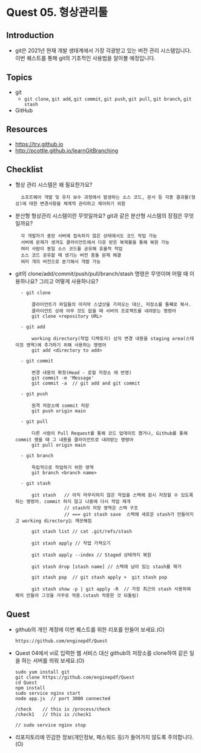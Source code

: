 # Quest 05. 형상관리툴

## Introduction
* git은 2021년 현재 개발 생태계에서 가장 각광받고 있는 버전 관리 시스템입니다. 이번 퀘스트를 통해 git의 기초적인 사용법을 알아볼 예정입니다.

## Topics
* git
  * `git clone`, `git add`, `git commit`, `git push`, `git pull`, `git branch`, `git stash`
* GitHub

## Resources
* https://try.github.io
* http://pcottle.github.io/learnGitBranching

## Checklist
* 형상 관리 시스템은 왜 필요한가요?

        소프트웨어 개발 및 유지 보수 과정에서 발생하는 소스 코드, 문서 등 각종 결과물(형상)에 대한 변경사항을 체계적 관리하고 제어하기 위함

* 분산형 형상관리 시스템이란 무엇일까요? git과 같은 분산형 시스템의 장점은 무엇일까요?

        각 개발자가 중앙 서버에 접속하지 않은 상태에서도 코드 작업 가능
        서버에 문제가 생겨도 클라이언트에서 다운 받은 복제물을 통해 복원 가능
        여러 사람이 동일 소스 코드를 공유해 효율적 작업
        소스 코드 공유할 때 생기는 버전 충돌 문제 해결
        여러 개의 버전으로 분기해서 개발 가능


* git의 clone/add/commit/push/pull/branch/stash 명령은 무엇이며 어떨 때 이용하나요? 그리고 어떻게 사용하나요?

        - git clone

            클라이언트가 파일들의 마지막 스냅샷을 가져오는 대신, 저장소를 통째로 복사. 
            클라이언트 상에 아무 것도 없을 때 서버의 프로젝트를 내려받는 명령어
            git clone <repository URL>

        - git add 

            working directory(작업 디렉토리) 상의 변경 내용을 staging area(스테이징 영역)에 추가하기 위해 사용하는 명령어
            git add <directory to add>

        - git commit 

            변경 내용의 확정(Head - 로컬 저장소 에 반영)
            git commit -m 'Message'
            git commit -a  // git add and git commit

        - git push

            원격 저장소에 commit 저장
            git push origin main

        - git pull

            다른 사람이 Pull Request를 통해 코드 업데이트 했거나, Github를 통해 commit 했을 때 그 내용을 클라이언트로 내려받는 명령어
            git pull origin main

        - git branch

            독립적으로 작업하기 위한 영역
            git branch <branch name>

        - git stash

            git stash   // 아직 마무리하지 않은 작업을 스택에 잠시 저장할 수 있도록 하는 명령어. commit 하지 않고 나중에 다시 작업 재개
                        // stash의 저장 영역은 스택 구조
                        // === git stash save  스택에 새로운 stash가 만들어지고 working directory는 깨끗해짐

            git stash list // cat .git/refs/stash

            git stash apply // 작업 가져오기

            git stash apply --index // Staged 상태까지 복원

            git stash drop [stash name] // 스택에 남아 있는 stash를 제거

            git stash pop  // git stash apply +  git stash pop

            git stash show -p | git apply -R  // 가장 최근의 stash 사용하여 패치 만들어 그것을 거꾸로 적용.(stash 적용한 것 되돌림)

## Quest
* github의 개인 계정에 이번 퀘스트를 위한 리포를 만들어 보세요.(O)

      https://github.com/enginepdf/Quest

* Quest 04에서 vi로 입력한 웹 서비스 대신 github의 저장소를 clone하여 같은 일을 하는 서버를 띄워 보세요.(O)

      sudo yum install git
      git clone https://github.com/enginepdf/Quest
      cd Quest
      npm install
      sudo service nginx start
      node app.js  // port 3000 connected

      /check    // this is /process/check
      /check1   // this is /check1

      // sudo service nginx stop

* 리포지토리에 민감한 정보(개인정보, 패스워드 등)가 들어가지 않도록 주의합니다.(O)
